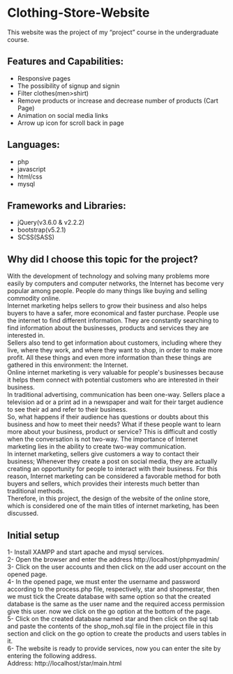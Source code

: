 # Clothing-Store-Website

This website was the project of my “project” course in the undergraduate course.<br>

## Features and Capabilities:
-	Responsive pages
-	The possibility of signup and signin
-	Filter clothes(men>shirt)
-	Remove products or increase and decrease  number of products (Cart Page)
-	Animation on social media links
-	Arrow up icon for scroll back in page

## Languages:
-	php
-	javascript
-	html/css
-	mysql

## Frameworks and Libraries:
-	jQuery(v3.6.0 & v2.2.2)
-	bootstrap(v5.2.1)
-	SCSS(SASS)

## Why did I choose this topic for the project?
With the development of technology and solving many problems more easily by computers and computer networks, the Internet has become very popular among people. People do many things like buying and selling commodity  online.<br>
Internet marketing helps sellers to grow their business and also helps buyers to have a safer, more economical and faster purchase. People use the internet to find different information. They are constantly searching to find information about the businesses, products and services they are interested in.<br>
Sellers also tend to get information about customers, including where they live, where they work, and where they want to shop, in order to make more profit. All these things and even more information than these things are gathered in this environment: the Internet.<br>
Online internet marketing is very valuable for people's businesses because it helps them connect with potential customers who are interested in their business.<br>
In traditional advertising, communication has been one-way. Sellers place a television ad or a print ad in a newspaper and wait for their target audience to see their ad and refer to their business.<br>
So, what happens if their audience has questions or doubts about this business and how to meet their needs? What if these people want to learn more about your business, product or service? This is difficult and costly when the conversation is not two-way. The importance of Internet marketing lies in the ability to create two-way communication.<br>
In internet marketing, sellers give customers a way to contact their business; Whenever they create a post on social media, they are actually creating an opportunity for people to interact with their business. For this reason, Internet marketing can be considered a favorable method for both buyers and sellers, which provides their interests much better than traditional methods.<br>
Therefore, in this project, the design of the website of the online store, which is considered one of the main titles of internet marketing, has been discussed.

## Initial setup
1- Install XAMPP and start apache and mysql services.<br>
2- Open the browser and enter the address http://localhost/phpmyadmin/<br>
3- Click on the user accounts and then click on the add user account on the opened page.<br>
4- In the opened page, we must enter the username and password according to the process.php file, respectively, star and shopmestar, then we must tick the Create database with same option so that the created database is the same as the user name and the required access permission give this user. now we click on the go option at the bottom of the page.<br>
5- Click on the created database named star and then click on the sql tab and paste the contents of the shop_moh.sql file in the project file in this section and click on the go option to create the products and users tables in it.<br>
6- The website is ready to provide services, now you can enter the site by entering the following address.<br>
Address: http://localhost/star/main.html<br>
